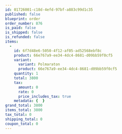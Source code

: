 ```yaml
---
id: 01726001-c18d-4efd-97bf-a883c99d1c35
published: false
blueprint: order
order_number: 876
is_paid: false
is_shipped: false
is_refunded: false
items:
  -
    id: 6f7d48e6-5050-4f12-af05-ad52568ebf8c
    product: 66e767a9-ee34-4dc4-8681-d09bb59f0cf5
    variant:
      variant: Polmaraton
      product: 66e767a9-ee34-4dc4-8681-d09bb59f0cf5
    quantity: 1
    total: 3800
    tax:
      amount: 0
      rate: 0
      price_includes_tax: true
    metadata: {  }
grand_total: 3800
items_total: 3800
tax_total: 0
shipping_total: 0
coupon_total: 0
---
```

